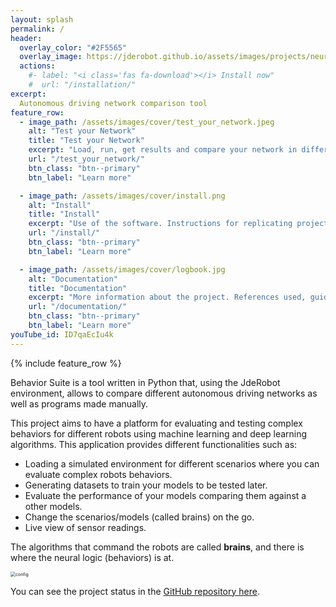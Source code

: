 ```yaml
---
layout: splash
permalink: /
header:
  overlay_color: "#2F5565"
  overlay_image: https://jderobot.github.io/assets/images/projects/neural_behavior/autonomous.jpeg
  actions:
    #- label: "<i class='fas fa-download'></i> Install now"
    #  url: "/installation/"
excerpt: 
  Autonomous driving network comparison tool
feature_row:
  - image_path: /assets/images/cover/test_your_network.jpeg
    alt: "Test your Network"
    title: "Test your Network"
    excerpt: "Load, run, get results and compare your network in different environments."
    url: "/test_your_network/"
    btn_class: "btn--primary"
    btn_label: "Learn more"

  - image_path: /assets/images/cover/install.png
    alt: "Install"
    title: "Install"
    excerpt: "Use of the software. Instructions for replicating project content."
    url: "/install/"
    btn_class: "btn--primary"
    btn_label: "Learn more"

  - image_path: /assets/images/cover/logbook.jpg
    alt: "Documentation"
    title: "Documentation"
    excerpt: "More information about the project. References used, guides, articles, etc."
    url: "/documentation/"
    btn_class: "btn--primary"
    btn_label: "Learn more"   
youTube_id: ID7qaEcIu4k
---
```


{% include feature_row %}

Behavior Suite is a tool written in Python that, using the JdeRobot environment, allows to compare different autonomous driving networks as well as programs made manually.

This project aims to have a platform for evaluating and testing complex behaviors for different robots using machine learning and deep learning algorithms. This application provides different functionalities such as:

* Loading a simulated environment for different scenarios where you can evaluate complex robots behaviors.
* Generating datasets to train your models to be tested later.
* Evaluate the performance of your models comparing them against a other models.
* Change the scenarios/models (called brains) on the go.
* Live view of sensor readings.

The algorithms that command the robots are called **brains**, and there is where the neural logic (behaviors) is at.

<img src="https://jderobot.github.io/assets/images/projects/neural_behavior/autonomous.jpeg" alt="config" style="zoom:50%;" />




You can see the project status in the [GitHub repository here](https://github.com/JdeRobot/BehaviorSuite).
